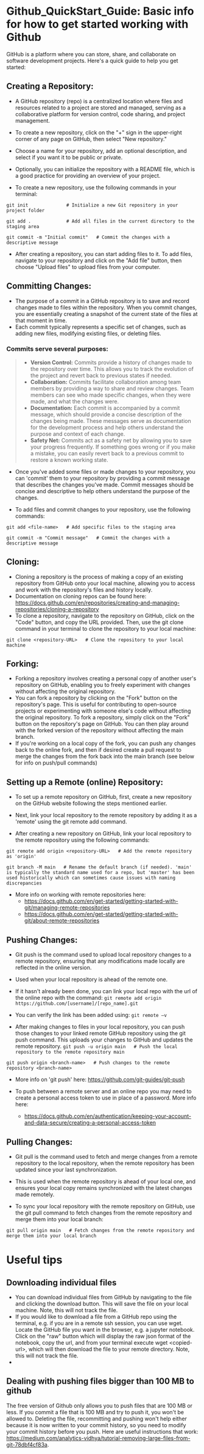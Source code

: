 # Github_QuickStart_Guide: Basic info for how to get started working with Github
GitHub is a platform where you can store, share, and collaborate on software development projects. Here's a quick guide to help you get started:
 

 
## Creating a Repository:
- A GitHub repository (repo) is a centralized location where files and resources related to a project are stored and managed, serving as a collaborative platform for version control, code sharing, and project management.

- To create a new repository, click on the "+" sign in the upper-right corner of any page on GitHub, then select "New repository."
- Choose a name for your repository, add an optional description, and select if you want it to be public or private.
- Optionally, you can initialize the repository with a README file, which is a good practice for providing an overview of your project.

- To create a new repository, use the following commands in your terminal:

`git init              # Initialize a new Git repository in your project folder`

`git add .             # Add all files in the current directory to the staging area`

`git commit -m "Initial commit"   # Commit the changes with a descriptive message`
 
- After creating a repository, you can start adding files to it. To add files, navigate to your repository and click on the "Add file" button, then choose "Upload files" to upload files from your computer.


## Committing Changes:
- The purpose of a commit in a GitHub repository is to save and record changes made to files within the repository. When you commit changes, you are essentially creating a snapshot of the current state of the files at that moment in time. 
- Each commit typically represents a specific set of changes, such as adding new files, modifying existing files, or deleting files.

### Commits serve several purposes:
> - **Version Control:** Commits provide a history of changes made to the repository over time. This allows you to track the evolution of the project and revert back to previous states if needed.
> - **Collaboration:** Commits facilitate collaboration among team members by providing a way to share and review changes. Team members can see who made specific changes, when they were made, and what the changes were.
> - **Documentation:** Each commit is accompanied by a commit message, which should provide a concise description of the changes being made. These messages serve as documentation for the development process and help others understand the purpose and context of each change.
> - **Safety Net:** Commits act as a safety net by allowing you to save your progress frequently. If something goes wrong or if you make a mistake, you can easily revert back to a previous commit to restore a known working state.

- Once you've added some files or made changes to your repository, you can 'commit' them to your repository by providing a commit message that describes the changes you've made. Commit messages should be concise and descriptive to help others understand the purpose of the changes.

- To add files and commit changes to your repository, use the following commands:

`git add <file-name>   # Add specific files to the staging area`

`git commit -m "Commit message"   # Commit the changes with a descriptive message`


## Cloning:
- Cloning a repository is the process of making a copy of an existing repository from GitHub onto your local machine, allowing you to access and work with the repository's files and history locally.
- Documentation on cloning repos can be found here: https://docs.github.com/en/repositories/creating-and-managing-repositories/cloning-a-repository
- To clone a repository, navigate to the repository on GitHub, click on the "Code" button, and copy the URL provided. Then, use the git clone command in your terminal to clone the repository to your local machine:

`git clone <repository-URL>   # Clone the repository to your local machine`


## Forking:
- Forking a repository involves creating a personal copy of another user's repository on GitHub, enabling you to freely experiment with changes without affecting the original repository.
- You can fork a repository by clicking on the "Fork" button on the repository's page. This is useful for contributing to open-source projects or experimenting with someone else's code without affecting the original repository.
To fork a repository, simply click on the "Fork" button on the repository's page on GitHub. You can then play around with the forked version of the repository without affecting the main branch.
- If you're working on a local copy of the fork, you can push any changes back to the online fork, and then if desired create a pull request to merge the changes from the fork back into the main branch (see below for info on push/pull commands)



## Setting up a Remote (online) Repository:
- To set up a remote repository on GitHub, first, create a new repository on the GitHub website following the steps mentioned earlier.
- Next, link your local repository to the remote repository by adding it as a 'remote' using the git remote add command. 

- After creating a new repository on GitHub, link your local repository to the remote repository using the following commands:

`git remote add origin <repository-URL>   # Add the remote repository as 'origin'`

`git branch -M main   # Rename the default branch (if needed). 'main' is typically the standard name used for a repo, but 'master' has been used historically which can sometimes cause issues with naming discrepancies`

- More info on working with remote repositories here:
  - https://docs.github.com/en/get-started/getting-started-with-git/managing-remote-repositories
  - https://docs.github.com/en/get-started/getting-started-with-git/about-remote-repositories



## Pushing Changes:
- Git push is the command used to upload local repository changes to a remote repository, ensuring that any modifications made locally are reflected in the online version.
- Used when your local repository is ahead of the remote one.

- If it hasn't already been done, you can link your local repo with the url of the online repo with the command:
`git remote add origin https://github.com/[username]/[repo_name].git`
- You can verify the link has been added using:
`git remote –v`


- After making changes to files in your local repository, you can push those changes to your linked remote GitHub repository using the git push command. This uploads your changes to GitHub and updates the remote repository.
`git push -u origin main   # Push the local repository to the remote repository main`

`git push origin <branch-name>   # Push changes to the remote repository <branch-name>`

- More info on 'git push' here: https://github.com/git-guides/git-push

- To push between a remote server and an online repo you may need to create a personal access token to use in place of a password. More info here:
  - https://docs.github.com/en/authentication/keeping-your-account-and-data-secure/creating-a-personal-access-token


## Pulling Changes:
- Git pull is the command used to fetch and merge changes from a remote repository to the local repository, when the remote repository has been updated since your last synchronization. 
- This is used when the remote repository is ahead of your local one, and ensures your local copy remains synchronized with the latest changes made remotely.

- To sync your local repository with the remote repository on GitHub, use the git pull command to fetch changes from the remote repository and merge them into your local branch:

`git pull origin main   # Fetch changes from the remote repository and merge them into your local branch`


# Useful tips

## Downloading individual files

- You can download individual files from GitHub by navigating to the file and clicking the download button. This will save the file on your local machine. Note, this will not track the file.
- If you would like to download a file from a GitHub repo using the terminal, e.g. if you are in a remote ssh session, you can use wget. Locate the GitHub file you want in the browser, e.g. a jupyter notebook. Click on the "raw" button which will display the raw json format of the notebook, copy the url, and from your terminal execute wget \<copied-url\>, which will then download the file to your remote directory. Note, this will not track the file.
- 

## Dealing with pushing files bigger than 100 MB to github
The free version of Github only allows you to push files that are 100 MB or less. If you commit a file that is 100 MB and try to push it, you won't be allowed to. Deleting the file, recommitting and pushing won't help either because it is now written to your commit history, so you need to modify your commit history before you push. Here are useful instructions that work: https://medium.com/analytics-vidhya/tutorial-removing-large-files-from-git-78dbf4cf83a.

